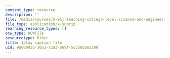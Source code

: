 ```yaml
---
content_type: resource
description: ''
file: /media/courses/5-95j-teaching-college-level-science-and-engineering-fall-2015/9a060435305272a3569f5c2585582309_n9uDbwgnSp0.srt
file_type: application/x-subrip
learning_resource_types: []
ocw_type: OCWFile
resourcetype: Other
title: 3play caption file
uid: 9a060435-3052-72a3-569f-5c2585582309
---
```

